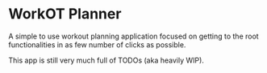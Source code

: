 # WorkOT Planner

A simple to use workout planning application focused on getting to the root functionalities in as few number of clicks as possible.

This app is still very much full of TODOs (aka heavily WIP).

